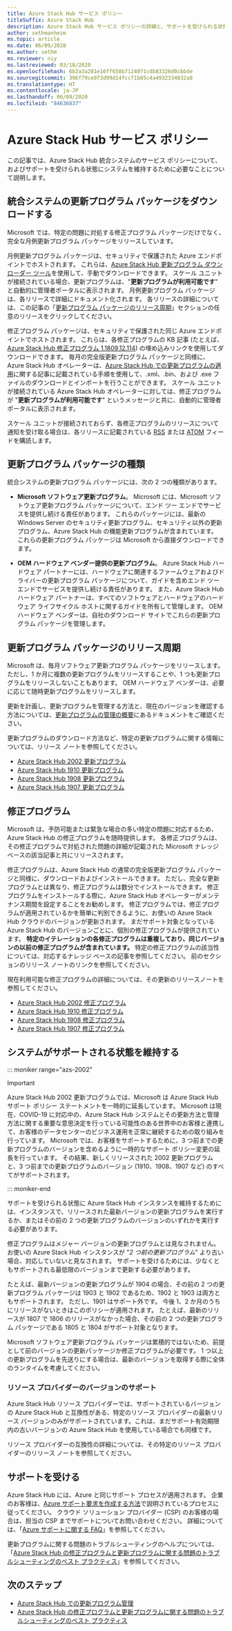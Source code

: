 ```yaml
---
title: Azure Stack Hub サービス ポリシー
titleSuffix: Azure Stack Hub
description: Azure Stack Hub サービス ポリシーの詳細と、サポートを受けられる状態に統合システムを維持する方法を説明します。
author: sethmanheim
ms.topic: article
ms.date: 06/09/2020
ms.author: sethm
ms.reviewer: niy
ms.lastreviewed: 03/18/2020
ms.openlocfilehash: 6b2a3a281e16ff658b7124071cdb83326d0cbbde
ms.sourcegitcommit: 396f79ce073d99d14fcc71b85c4a4932334832a8
ms.translationtype: HT
ms.contentlocale: ja-JP
ms.lasthandoff: 06/09/2020
ms.locfileid: "84636837"
---
```

# <a name="azure-stack-hub-servicing-policy"></a>Azure Stack Hub サービス ポリシー

この記事では、Azure Stack Hub 統合システムのサービス ポリシーについて、およびサポートを受けられる状態にシステムを維持するために必要なことについて説明します。

## <a name="download-update-packages-for-integrated-systems"></a>統合システムの更新プログラム パッケージをダウンロードする

Microsoft では、特定の問題に対処する修正プログラム パッケージだけでなく、完全な月例更新プログラム パッケージをリリースしています。

月例更新プログラム パッケージは、セキュリティで保護された Azure エンドポイントでホストされます。 これらは、[Azure Stack Hub 更新プログラム ダウンローダー ツール](https://aka.ms/azurestackupdatedownload)を使用して、手動でダウンロードできます。 スケール ユニットが接続されている場合、更新プログラムは、"**更新プログラムが利用可能です**" と自動的に管理者ポータルに表示されます。 月例更新プログラム パッケージは、各リリースで詳細にドキュメント化されます。 各リリースの詳細については、この記事の「[更新プログラム パッケージのリリース周期](#update-package-release-cadence)」セクションの任意のリリースをクリックしてください。

修正プログラム パッケージは、セキュリティで保護された同じ Azure エンドポイントでホストされます。 これらは、各修正プログラムの KB 記事 (たとえば、[Azure Stack Hub 修正プログラム 1.1809.12.114](https://support.microsoft.com/help/4481548/azure-stack-hotfix-1-1809-12-114)) の埋め込みリンクを使用してダウンロードできます。 毎月の完全版更新プログラム パッケージと同様に、Azure Stack Hub オペレーターは、[Azure Stack Hub での更新プログラムの適用](azure-stack-apply-updates.md)に関する記事に記載されている手順を使用して、.xml、.bin、および .exe ファイルのダウンロードとインポートを行うことができます。 スケール ユニットが接続されている Azure Stack Hub オペレーターに対しては、修正プログラムが "**更新プログラムが利用可能です**" というメッセージと共に、自動的に管理者ポータルに表示されます。

スケール ユニットが接続されておらず、各修正プログラムのリリースについて通知を受け取る場合は、各リリースに記載されている [RSS](https://support.microsoft.com/app/content/api/content/feeds/sap/en-us/32d322a8-acae-202d-e9a9-7371dccf381b/rss) または [ATOM](https://support.microsoft.com/app/content/api/content/feeds/sap/en-us/32d322a8-acae-202d-e9a9-7371dccf381b/atom) フィードを購読します。

## <a name="update-package-types"></a>更新プログラム パッケージの種類

統合システムの更新プログラム パッケージには、次の 2 つの種類があります。

- **Microsoft ソフトウェア更新プログラム**。 Microsoft には、Microsoft ソフトウェア更新プログラム パッケージについて、エンド ツー エンドでサービスを提供し続ける責任があります。 これらのパッケージには、最新の Windows Server のセキュリティ更新プログラム、セキュリティ以外の更新プログラム、Azure Stack Hub の機能更新プログラムが含まれています。 これらの更新プログラム パッケージは Microsoft から直接ダウンロードできます。

- **OEM ハードウェア ベンダー提供の更新プログラム**。 Azure Stack Hub ハードウェア パートナーには、ハードウェアに関連するファームウェアおよびドライバーの更新プログラム パッケージについて、ガイドを含めエンド ツー エンドでサービスを提供し続ける責任があります。 また、Azure Stack Hub ハードウェア パートナーは、すべてのソフトウェアとハードウェアのハードウェア ライフサイクル ホストに関するガイドを所有して管理します。 OEM ハードウェア ベンダーは、自社のダウンロード サイトでこれらの更新プログラム パッケージを管理します。

## <a name="update-package-release-cadence"></a>更新プログラム パッケージのリリース周期

Microsoft は、毎月ソフトウェア更新プログラム パッケージをリリースします。 ただし、1 か月に複数の更新プログラムをリリースすることや、1 つも更新プログラムをリリースしないこともあります。 OEM ハードウェア ベンダーは、必要に応じて随時更新プログラムをリリースします。

更新を計画し、更新プログラムを管理する方法と、現在のバージョンを確認する方法については、[更新プログラムの管理の概要](azure-stack-updates.md)にあるドキュメントをご確認ください。

更新プログラムのダウンロード方法など、特定の更新プログラムに関する情報については、リリース ノートを参照してください。

- [Azure Stack Hub 2002 更新プログラム](/azure-stack/operator/release-notes?view=azs-2002)
- [Azure Stack Hub 1910 更新プログラム](/azure-stack/operator/release-notes?view=azs-1910)
- [Azure Stack Hub 1908 更新プログラム](/azure-stack/operator/release-notes?view=azs-1908)
- [Azure Stack Hub 1907 更新プログラム](/azure-stack/operator/release-notes?view=azs-1907)

## <a name="hotfixes"></a>修正プログラム

Microsoft は、予防可能または緊急な場合の多い特定の問題に対応するため、Azure Stack Hub の修正プログラムを随時提供します。 各修正プログラムは、その修正プログラムで対処された問題の詳細が記載された Microsoft ナレッジ ベースの該当記事と共にリリースされます。

修正プログラムは、Azure Stack Hub の通常の完全版更新プログラム パッケージと同様に、ダウンロードおよびインストールできます。 ただし、完全な更新プログラムとは異なり、修正プログラムは数分でインストールできます。 修正プログラムをインストールする際に、Azure Stack Hub オペレーターがメンテナンス期間を設定することをお勧めします。 修正プログラムでは、修正プログラムが適用されているかを簡単に判別できるように、お使いの Azure Stack Hub クラウドのバージョンが更新されます。 まだサポート対象となっている Azure Stack Hub のバージョンごとに、個別の修正プログラムが提供されています。 **特定のイテレーションの各修正プログラムは重複しており、同じバージョンの以前の修正プログラムが含まれています。** 特定の修正プログラムの該当性については、対応するナレッジ ベースの記事を参照してください。 前のセクションのリリース ノートのリンクを参照してください。

現在利用可能な修正プログラムの詳細については、その更新のリリースノートを参照してください。

- [Azure Stack Hub 2002 修正プログラム](/azure-stack/operator/release-notes?view=azs-2002#hotfixes)
- [Azure Stack Hub 1910 修正プログラム](/azure-stack/operator/release-notes?view=azs-1910#hotfixes-1)
- [Azure Stack Hub 1908 修正プログラム](/azure-stack/operator/release-notes?view=azs-1908#hotfixes-2)
- [Azure Stack Hub 1907 修正プログラム](/azure-stack/operator/release-notes?view=azs-1907#hotfixes-3)

## <a name="keep-your-system-under-support"></a>システムがサポートされる状態を維持する

::: moniker range="azs-2002"

> [!IMPORTANT]  
> Azure Stack Hub 2002 更新プログラムでは、Microsoft は Azure Stack Hub サポート ポリシー ステートメントを一時的に延長しています。 Microsoft は現在、COVID-19 に対応中の、Azure Stack Hub システムとその更新方法と管理方法に関する重要な意思決定を行っている可能性のある世界中のお客様と連携して、お客様のデータセンターのビジネス運用を正常に継続するための取り組みを行っています。 Microsoft では、お客様をサポートするために、3 つ前までの更新プログラムのバージョンを含めるように一時的なサポート ポリシー変更の延長を行っています。 その結果、新しくリリースされた 2002 更新プログラムと、3 つ前までの更新プログラムのバージョン (1910、1908、1907 など) のすべてがサポートされます。

::: moniker-end

サポートを受けられる状態に Azure Stack Hub インスタンスを維持するためには、インスタンスで、リリースされた最新バージョンの更新プログラムを実行するか、またはその前の 2 つの更新プログラムのバージョンのいずれかを実行する必要があります。

修正プログラムはメジャー バージョンの更新プログラムとは見なされません。 お使いの Azure Stack Hub インスタンスが "*2 つ前の更新プログラム*" より古い場合、対応していないと見なされます。 サポートを受けるためには、少なくともサポートされる最低限のバージョンまで更新する必要があります。

たとえば、最新バージョンの更新プログラムが 1904 の場合、その前の 2 つの更新プログラム パッケージは 1903 と 1902 であるため、1902 と 1903 は両方ともサポートされます。 ただし、1901 はサポート外です。 今後 1、2 か月のうちにリリースがないときはこのポリシーが適用されます。 たとえば、最新のリリースが 1807 で 1806 のリリースがなかった場合、その前の 2 つの更新プログラム パッケージである 1805 と 1804 がサポート対象となります。

Microsoft ソフトウェア更新プログラム パッケージは累積的ではないため、前提として前のバージョンの更新パッケージか修正プログラムが必要です。 1 つ以上の更新プログラムを先送りにする場合は、最新のバージョンを取得する際に全体のランタイムを考慮してください。

### <a name="resource-provider-version-support"></a>リソース プロバイダーのバージョンのサポート

Azure Stack Hub リソース プロバイダーでは、サポートされているバージョンの Azure Stack Hub と互換性がある、特定のリソース プロバイダーの最新リリース バージョンのみがサポートされています。これは、まだサポート有効期限内の古いバージョンの Azure Stack Hub を使用している場合でも同様です。

リソース プロバイダーの互換性の詳細については、その特定のリソース プロバイダーのリリース ノートを参照してください。

## <a name="get-support"></a>サポートを受ける

Azure Stack Hub には、Azure と同じサポート プロセスが適用されます。 企業のお客様は、[Azure サポート要求を作成する方法](https://docs.microsoft.com/azure/azure-supportability/how-to-create-azure-support-request)で説明されているプロセスに従ってください。 クラウド ソリューション プロバイダー (CSP) のお客様の場合は、担当の CSP までサポートについてお問い合わせください。 詳細については、「[Azure サポートに関する FAQ](https://azure.microsoft.com/support/faq/)」を参照してください。

更新プログラムに関する問題のトラブルシューティングのヘルプについては、「[Azure Stack Hub の修正プログラムと更新プログラムに関する問題のトラブルシューティングのベスト プラクティス](azure-stack-troubleshooting.md)」を参照してください。

## <a name="next-steps"></a>次のステップ

- [Azure Stack Hub での更新プログラム管理](azure-stack-updates.md)
- [Azure Stack Hub の修正プログラムと更新プログラムに関する問題のトラブルシューティングのベスト プラクティス](azure-stack-troubleshooting.md)
